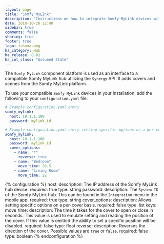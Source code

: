 ```yaml
---
layout: page
title: "Somfy MyLink"
description: "Instructions on how to integrate Somfy MyLink devices with Home Assistant."
date: 2018-10-20 12:00
sidebar: true
comments: false
sharing: true
footer: true
logo: tahoma.png
ha_category: Hub
ha_release: 0.81
ha_iot_class: "Assumed State"
---
```



The `Somfy MyLink` component platform is used as an interface to a compatible Somfy MyLink hub utilizing the `Synergy` API. It adds covers and scenes from the Somfy MyLink platform.

To use your compatible `Somfy MyLink` devices in your installation, add the following to your `configuration.yaml` file:

```yaml
# Example configuration.yaml entry
somfy_mylink:
  host: 10.1.1.100
  password: mylink_id
```

```yaml
# Example configuration.yaml entry setting specific options on a per-cover basis
somfy_mylink:
  host: 10.1.1.100
  password: mylink_id
  cover_options:
    - name: "*"
      reverse: true
    - name: "Bedroom"
      move_time: 20.5
    - name: "Living Room"
      move_time: 22
```

{% configuration %}
host:
  description: The IP address of the Somfy MyLink hub device.
  required: true
  type: string
password:
  description: The `System ID` of the Somfy MyLink hub. This can be found in the `Integration` menu in the mobile app.
  required: true
  type: string
cover_options:
  description: Allows setting specific options on a per-cover basis.
  required: false
  type: list
  keys:
    move_time:
      description: The time it takes for the cover to open or close in seconds. This value is used to emulate setting and reading the position of the cover. If this value is omitted the ability to set a specific position will be disabled.
      required: false
      type: float
    reverse:
      description: Reverses the direction of the cover. Possible values are `true` or `false`.
      required: false
      type: boolean
{% endconfiguration %}

